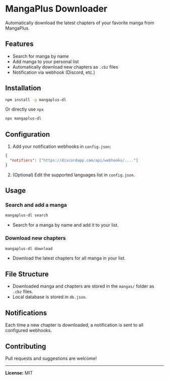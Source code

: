 # MangaPlus Downloader

Automatically download the latest chapters of your favorite manga from MangaPlus.

## Features

- Search for manga by name
- Add manga to your personal list
- Automatically download new chapters as `.cbz` files
- Notification via webhook (Discord, etc.)

## Installation

```bash
npm install -g mangaplus-dl
```

Or directly use `npx`

```bash
npx mangaplus-dl
```

## Configuration

1. Add your notification webhooks in `config.json`:

```json
{
  "notifiers": ["https://discordapp.com/api/webhooks/...."]
}
```

2. (Optional) Edit the supported languages list in `config.json`.

## Usage

### Search and add a manga

```bash
mangaplus-dl search
```

- Search for a manga by name and add it to your list.

### Download new chapters

```bash
mangaplus-dl download
```

- Download the latest chapters for all manga in your list.

## File Structure

- Downloaded manga and chapters are stored in the `mangas/` folder as `.cbz` files.
- Local database is stored in `db.json`.

## Notifications

Each time a new chapter is downloaded, a notification is sent to all configured webhooks.

## Contributing

Pull requests and suggestions are welcome!

---

**License:** MIT

